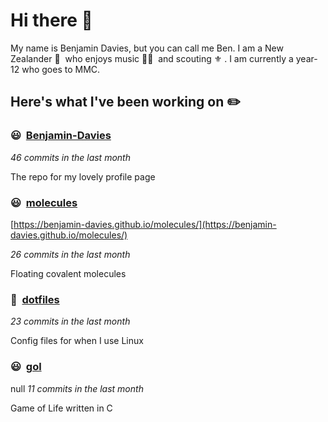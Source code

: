 # Hi there 👋

My name is Benjamin Davies, but you can call me Ben. I am a New Zealander 🥝 &nbsp;who enjoys music 🎸🎷 &nbsp;and scouting ⚜️ . I am currently a year-12 who goes to MMC.

## Here's what I've been working on ✏️


### 😃&nbsp; [Benjamin-Davies](https://github.com/Benjamin-Davies/Benjamin-Davies)

*46 commits in the last month*

The repo for my lovely profile page


### 😃&nbsp; [molecules](https://github.com/Benjamin-Davies/molecules)

[https://benjamin-davies.github.io/molecules/](https://benjamin-davies.github.io/molecules/)

*26 commits in the last month*

Floating covalent molecules


### 🐧&nbsp; [dotfiles](https://github.com/Benjamin-Davies/dotfiles)

*23 commits in the last month*

Config files for when I use Linux


### 😃&nbsp; [gol](https://github.com/Benjamin-Davies/gol)
null
*11 commits in the last month*

Game of Life written in C


